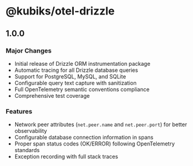 # @kubiks/otel-drizzle

## 1.0.0

### Major Changes

- Initial release of Drizzle ORM instrumentation package
- Automatic tracing for all Drizzle database queries
- Support for PostgreSQL, MySQL, and SQLite
- Configurable query text capture with sanitization
- Full OpenTelemetry semantic conventions compliance
- Comprehensive test coverage

### Features

- Network peer attributes (`net.peer.name` and `net.peer.port`) for better observability
- Configurable database connection information in spans
- Proper span status codes (OK/ERROR) following OpenTelemetry standards
- Exception recording with full stack traces
